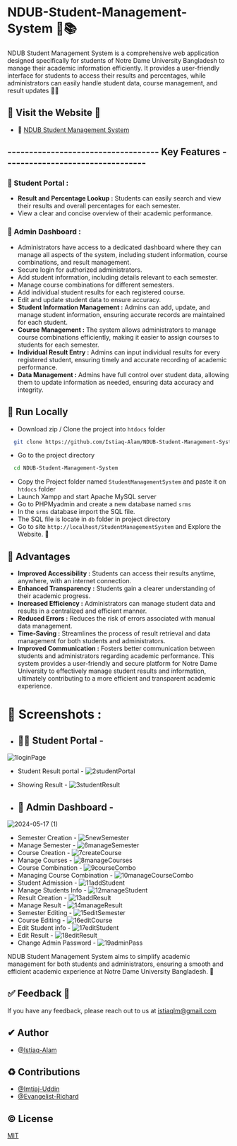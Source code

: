 # NDUB-Student-Management-System 💠📚

NDUB Student Management System is a comprehensive web application designed specifically for students of Notre Dame University Bangladesh to manage their academic information efficiently. It provides a user-friendly interface for students to access their results and percentages, while administrators can easily handle student data, course management, and result updates 📆📡


## 🔰 Visit the Website 🔰
 - 📡 [NDUB Student Management System](https://ndubstudentportal.000webhostapp.com/index.php)



## ----------------------------------- Key Features ---------------------------------

 ###  **🔰 Student Portal :** 
- **Result and Percentage Lookup :** Students can easily search and view their results and overall percentages for each semester. 
- View a clear and concise overview of their academic performance.

###  **🔰 Admin Dashboard :**
- Administrators have access to a dedicated dashboard where they can manage all aspects of the system, including student information, course combinations, and result management.
- Secure login for authorized administrators.
- Add student information, including details relevant to each semester.
- Manage course combinations for different semesters.
- Add individual student results for each registered course.
- Edit and update student data to ensure accuracy.
- **Student Information Management :** Admins can add, update, and manage student information, ensuring accurate records are maintained for each student.
- **Course Management :** The system allows administrators to manage course combinations efficiently, making it easier to assign courses to students for each semester.
- **Individual Result Entry :** Admins can input individual results for every registered student, ensuring timely and accurate recording of academic performance.
- **Data Management :** Admins have full control over student data, allowing them to update information as needed, ensuring data accuracy and integrity.

## 🔌 Run Locally
- Download zip / Clone the project into `htdocs` folder

```bash
  git clone https://github.com/Istiaq-Alam/NDUB-Student-Management-System.git
```

- Go to the project directory

```bash
  cd NDUB-Student-Management-System
```
- Copy the Project folder named `StudentManagementSystem` and paste it on `htdocs` folder
- Launch Xampp and start Apache MySQL server
- Go to PHPMyadmin and create a new database named `srms`
- In the `srms` database import the SQL file.
- The SQL file is locate in `db` folder in project directory
- Go to site `http://localhost/StudentManagementSystem` and Explore the Website. 🤯


## 💯 Advantages
- **Improved Accessibility :** Students can access their results anytime, anywhere, with an internet connection.
- **Enhanced Transparency :** Students gain a clearer understanding of their academic progress.
- **Increased Efficiency :** Administrators can manage student data and results in a centralized and efficient manner.
- **Reduced Errors :** Reduces the risk of errors associated with manual data management.
- **Time-Saving :** Streamlines the process of result retrieval and data management for both students and administrators.
- **Improved Communication :** Fosters better communication between students and administrators regarding academic performance.
This system provides a user-friendly and secure platform for Notre Dame University to effectively manage student results and information, ultimately contributing to a more efficient and transparent academic experience.
# 📸 Screenshots :
- ## 👨‍🎓 Student Portal -
![1loginPage](https://github.com/Istiaq-Alam/NDUB-Student-Management-System/assets/168295675/ee664aaa-4841-4c9f-98d1-baad228e3a24)
- Student Result portal -
![2studentPortal](https://github.com/Istiaq-Alam/NDUB-Student-Management-System/assets/168295675/3b034253-7d18-4e58-9955-5567a3aec85c)
- Showing Result -
![3studentResult](https://github.com/Istiaq-Alam/NDUB-Student-Management-System/assets/168295675/a26f3ad5-ded9-454f-97f9-ac0251178c3d)

- ## 🎩 Admin Dashboard -
![2024-05-17 (1)](https://github.com/Istiaq-Alam/NDUB-Student-Management-System/assets/168295675/6e1c501a-4261-4a02-97ee-cbd4ef1fdbd2)
- Semester Creation -
![5newSemester](https://github.com/Istiaq-Alam/NDUB-Student-Management-System/assets/168295675/1c34926b-8bf4-46f6-846d-4bb424b26e1b)
- Manage Semester -
![6manageSemester](https://github.com/Istiaq-Alam/NDUB-Student-Management-System/assets/168295675/100f6f93-f9ba-476e-adbc-2365816d1724)
- Course Creation -
![7createCourse](https://github.com/Istiaq-Alam/NDUB-Student-Management-System/assets/168295675/553b646e-7134-44bc-937a-a7a0439a9592)
- Manage Courses -
![8manageCourses](https://github.com/Istiaq-Alam/NDUB-Student-Management-System/assets/168295675/7be67a50-4825-4b56-bcb3-9f9bdecfcd13)
- Course Combination -
![9courseCombo](https://github.com/Istiaq-Alam/NDUB-Student-Management-System/assets/168295675/acabf184-1d5f-470e-ba98-c3cc6bc4fbc0)
- Managing Course Combination - 
![10manageCourseCombo](https://github.com/Istiaq-Alam/NDUB-Student-Management-System/assets/168295675/bbf9f3a7-4ba8-4686-bbb2-dc528713fbcb)
- Student Admission - 
![11addStudent](https://github.com/Istiaq-Alam/NDUB-Student-Management-System/assets/168295675/19b46354-397f-41c0-9222-46f98837d6b6)
- Manage Students Info -
![12manageStudent](https://github.com/Istiaq-Alam/NDUB-Student-Management-System/assets/168295675/848fae5c-ff38-4e4c-b0be-0fa30f8c4d78)
- Result Creation -
![13addResult](https://github.com/Istiaq-Alam/NDUB-Student-Management-System/assets/168295675/d03fcfa3-1099-4ba1-956a-c2aea274fd93)
- Manage Result -
![14manageResult](https://github.com/Istiaq-Alam/NDUB-Student-Management-System/assets/168295675/05f68538-b516-485c-9de2-cd75f6dfffa7)
- Semester Editing -
![15editSemester](https://github.com/Istiaq-Alam/NDUB-Student-Management-System/assets/168295675/425c0b3f-9513-4ee7-8039-e8aa9cda5a90)
- Course Editing -
![16editCourse](https://github.com/Istiaq-Alam/NDUB-Student-Management-System/assets/168295675/6c412665-9a61-4304-8c07-aa499f987145)
- Edit Student info -
![17editStudent](https://github.com/Istiaq-Alam/NDUB-Student-Management-System/assets/168295675/854555c2-d517-43e7-811a-36f18955730a)
- Edit Result -
![18editResult](https://github.com/Istiaq-Alam/NDUB-Student-Management-System/assets/168295675/1d02dd87-2bbb-4794-805c-223be6a4e31c)
- Change Admin Password -
![19adminPass](https://github.com/Istiaq-Alam/NDUB-Student-Management-System/assets/168295675/298440f4-1cea-4d92-bee6-49e1438056a6)


NDUB Student Management System aims to simplify academic management for both students and administrators, ensuring a smooth and efficient academic experience at Notre Dame University Bangladesh. 📡
## ✅ Feedback 💭

If you have any feedback, please reach out to us at istiaqlm@gmail.com


## ✔ Author
- [@Istiaq-Alam](https://www.github.com/Istiaq-Alam) 
## ♻ Contributions
- [@Imtiaj-Uddin](https://www.github.com/ImtiajUddin) 
- [@Evangelist-Richard](https://www.github.com/Evangelist-Richard)
## © License

[MIT](https://choosealicense.com/licenses/mit/)

